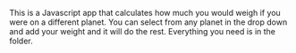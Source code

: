This is a Javascript app that calculates how much you would weigh if you were on a different planet. You can select from any planet in the drop down and add  your weight and it will do the rest. Everything you need is in the folder.
